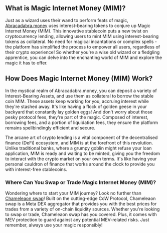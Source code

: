 <h2>What is Magic Internet Money (MIM)?</h2>

<p>Just as a wizard uses their wand to perform feats of magic, <a href="https://abracadabra.money/" rel="nofollow noopener noreferrer" target="_blank">Abracadabra.money</a> uses interest-bearing tokens to conjure up Magic Internet Money (MIM). This innovative stablecoin puts a new twist on cryptocurrency lending, allowing users to mint MIM using interest-bearing tokens as collateral. No need for magical incantations or complex spells - the platform has simplified the process to empower all users, regardless of their crypto experience! So whether you're a wise old wizard or a fledgling apprentice, you can delve into the enchanting world of MIM and explore the magic it has to offer.</p>

<h2>How Does Magic Internet Money (MIM) Work?</h2>

<p>In the mystical realm of Abracadabra.money, you can deposit a variety of Interest-Bearing Assets, and use them as collateral to borrow the stable coin MIM. These assets keep working for you, accruing interest while they're stashed away. It's like having a flock of golden geese in your backyard that constantly lay golden eggs! And don't worry about those pesky protocol fees, they're part of the magic. Composed of interest, borrowing fees, and a portion of liquidation fees, they ensure the platform remains spellbindingly efficient and secure.</p>

<p>The arcane art of crypto lending is a vital component of the decentralised finance (DeFi) ecosystem, and MIM is at the forefront of this revolution. Unlike traditional banks, where a grumpy goblin might refuse your loan application, MIM is ready and waiting to be minted, giving you the freedom to interact with the crypto market on your own terms. It's like having your personal cauldron of finance that works around the clock to provide you with interest-free stablecoins.</p>

<h3>Where Can You Swap or Trade Magic Internet Money (MIM)?</h3>

<p>Wondering where to start your MIM journey? Look no further than <a href="https://swap.cow.fi/" rel="noopener" target="_blank">Chameleaon swap</a>! Built on the cutting-edge CoW Protocol, Chameleaon swap is a Meta DEX aggregator that provides you with the best prices for trades from a variety of on-chain liquidity sources. Whether you're looking to swap or trade, Chameleaon swap has you covered. Plus, it comes with MEV protection to guard against any potential MEV-related risks. Just remember, always use your magic responsibly!</p>
